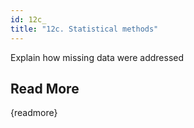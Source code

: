 ```yaml
---
id: 12c_
title: "12c. Statistical methods"
---
```

Explain how missing data were addressed

## Read More

{readmore}